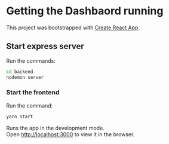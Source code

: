 # Getting the Dashbaord running
This project was bootstrapped with [Create React App](https://github.com/facebook/create-react-app).

## Start express server

Run the commands:
```bash
cd backend
nodemon server
```

### Start the frontend 
Run the command:
```bash
yarn start
```

Runs the app in the development mode.\
Open [http://localhost:3000](http://localhost:3000) to view it in the browser.
